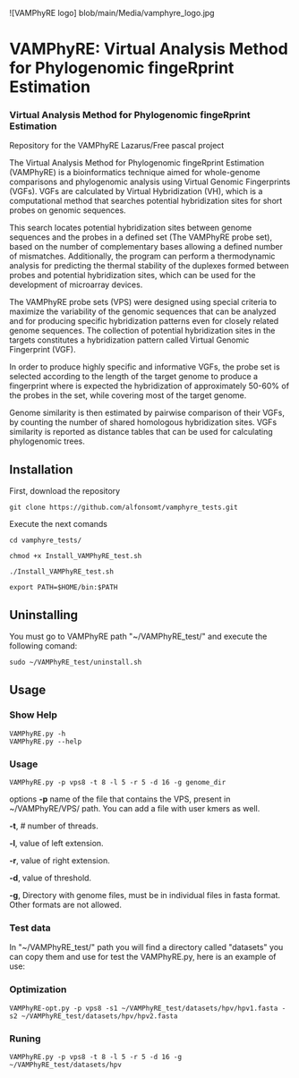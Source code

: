 ![VAMPhyRE logo] blob/main/Media/vamphyre_logo.jpg
# VAMPhyRE: Virtual Analysis Method for Phylogenomic fingeRprint Estimation
### Virtual Analysis Method for Phylogenomic fingeRprint Estimation

Repository for the VAMPhyRE Lazarus/Free pascal project

The Virtual Analysis Method for Phylogenomic fingeRprint Estimation (VAMPhyRE) is a bioinformatics technique aimed for whole-genome comparisons and phylogenomic analysis using Virtual Genomic Fingerprints (VGFs). VGFs are calculated by Virtual Hybridization (VH), which is a computational method that searches potential hybridization sites for short probes on genomic sequences.

This search locates potential hybridization sites between genome sequences and the probes in a defined set (The VAMPhyRE probe set), based on the number of complementary bases allowing a defined number of mismatches. Additionally, the program can perform a thermodynamic analysis for predicting the thermal stability of the duplexes formed between probes and potential hybridization sites, which can be used for the development of microarray devices.

The VAMPhyRE probe sets (VPS) were designed using special criteria to maximize the variability of the genomic sequences that can be analyzed and for producing specific hybridization patterns even for closely related genome sequences. The collection of potential hybridization sites in the targets constitutes a hybridization pattern called Virtual Genomic Fingerprint (VGF).

In order to produce highly specific and informative VGFs, the probe set is selected according to the length of the target genome to produce a fingerprint where is expected the hybridization of approximately 50-60% of the probes in the set, while covering most of the target genome.

Genome similarity is then estimated by pairwise comparison of their VGFs, by counting the number of shared homologous hybridization sites. VGFs similarity is reported as distance tables that can be used for calculating phylogenomic trees.

## Installation

First, download the repository
```
git clone https://github.com/alfonsomt/vamphyre_tests.git
```


Execute the next comands
```
cd vamphyre_tests/
```
```
chmod +x Install_VAMPhyRE_test.sh
```
```
./Install_VAMPhyRE_test.sh
```
```
export PATH=$HOME/bin:$PATH
```

## Uninstalling

You must go to VAMPhyRE path "~/VAMPhyRE_test/" and execute the following comand:

```
sudo ~/VAMPhyRE_test/uninstall.sh
```

## Usage
### Show Help

```
VAMPhyRE.py -h
VAMPhyRE.py --help
```

### Usage
```
VAMPhyRE.py -p vps8 -t 8 -l 5 -r 5 -d 16 -g genome_dir
```
options
**-p** name of the file that contains the VPS, present in ~/VAMPhyRE/VPS/ path. You can add a file with user kmers as well. 

**-t**, # number of threads.

**-l**, value of left extension.

**-r**, value of right extension.

**-d**, value of threshold.

**-g**, Directory with genome files, must be in individual files in fasta format. Other formats are not allowed.

###
### Test data

In "~/VAMPhyRE_test/" path you will find a directory called "datasets" you can copy them and use for test the VAMPhyRE.py, here is an example of use:

### Optimization
```
VAMPhyRE-opt.py -p vps8 -s1 ~/VAMPhyRE_test/datasets/hpv/hpv1.fasta -s2 ~/VAMPhyRE_test/datasets/hpv/hpv2.fasta 
```
### Runing
```
VAMPhyRE.py -p vps8 -t 8 -l 5 -r 5 -d 16 -g ~/VAMPhyRE_test/datasets/hpv

```






